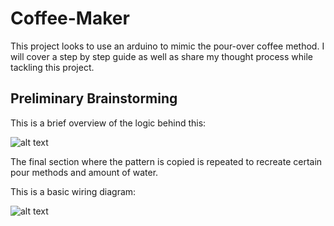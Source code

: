 # Coffee-Maker

This project looks to use an arduino to mimic the pour-over coffee method. I will cover a step by step guide as well as share my thought process while tackling this project.

## Preliminary Brainstorming

This is a brief overview of the logic behind this:

![alt text](https://github.com/vua6/Coffee-Maker/blob/main/images/Logic.png?raw=true)

The final section where the pattern is copied is repeated to recreate certain pour methods and amount of water. 

This is a basic wiring diagram:

![alt text](https://github.com/vua6/Coffee-Maker/blob/main/images/Wiring.png?raw=true)

